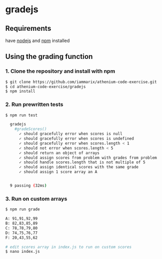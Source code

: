 # gradejs

## Requirements
have [nodejs](https://nodejs.org/en/download/) and [npm](https://docs.npmjs.com/getting-started/installing-node) installed

## Using the grading function

### 1. Clone the repository and install with npm
```bash
$ git clone https://github.com/iammarix/athenium-code-exercise.git
$ cd athenium-code-exercise/gradejs
$ npm install
```

### 2. Run prewritten tests
```bash
$ npm run test

  gradejs
    #gradeScores()
      ✓ should gracefully error when scores is null
      ✓ should gracefully error when scores is undefined
      ✓ should gracefully error when scores.length < 1
      ✓ should not error when scores.length < 5
      ✓ should return an object of arrays
      ✓ should assign scores from problem with grades from problem
      ✓ should handle scores.length that is not multiple of 5
      ✓ should assign identical scores with the same grade
      ✓ should assign 1 score array an A


  9 passing (32ms)
```

### 3. Run on custom arrays
```bash
$ npm run grade

A: 91,91,92,99
B: 82,83,85,89
C: 78,78,79,80
D: 74,75,76,77
F: 20,43,55,62

# edit scores array in index.js to run on custom scores
$ nano index.js
```




